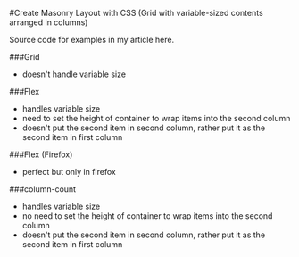 #Create Masonry Layout with CSS (Grid with variable-sized contents arranged in columns)

Source code for examples in my article here.

###Grid
  - doesn't handle variable size

###Flex
  - handles variable size
  - need to set the height of container to wrap items into the second column
  - doesn't put the second item in second column, rather put it as the second item in first column
  

###Flex (Firefox)
  - perfect but only in firefox

    
###column-count
  - handles variable size
  - no need to set the height of container to wrap items into the second column 
  - doesn't put the second item in second column, rather put it as the second item in first column


